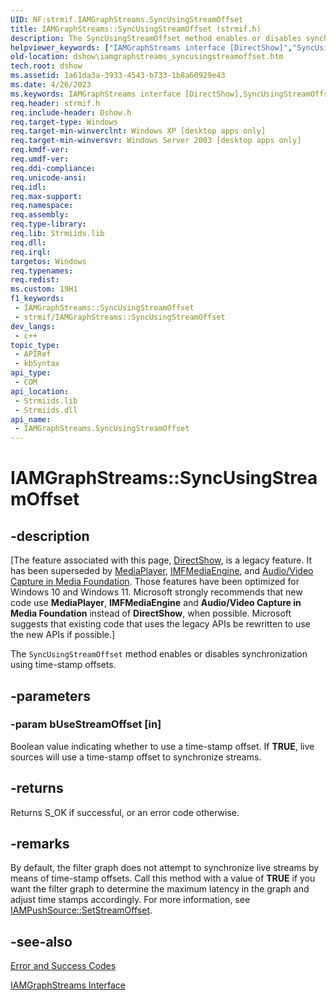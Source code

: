 ```yaml
---
UID: NF:strmif.IAMGraphStreams.SyncUsingStreamOffset
title: IAMGraphStreams::SyncUsingStreamOffset (strmif.h)
description: The SyncUsingStreamOffset method enables or disables synchronization using time-stamp offsets.
helpviewer_keywords: ["IAMGraphStreams interface [DirectShow]","SyncUsingStreamOffset method","IAMGraphStreams.SyncUsingStreamOffset","IAMGraphStreams::SyncUsingStreamOffset","IAMGraphStreamsSyncUsingStreamOffset","SyncUsingStreamOffset","SyncUsingStreamOffset method [DirectShow]","SyncUsingStreamOffset method [DirectShow]","IAMGraphStreams interface","dshow.iamgraphstreams_syncusingstreamoffset","strmif/IAMGraphStreams::SyncUsingStreamOffset"]
old-location: dshow\iamgraphstreams_syncusingstreamoffset.htm
tech.root: dshow
ms.assetid: 1a61da3a-3933-4543-b733-1b8a60929e43
ms.date: 4/26/2023
ms.keywords: IAMGraphStreams interface [DirectShow],SyncUsingStreamOffset method, IAMGraphStreams.SyncUsingStreamOffset, IAMGraphStreams::SyncUsingStreamOffset, IAMGraphStreamsSyncUsingStreamOffset, SyncUsingStreamOffset, SyncUsingStreamOffset method [DirectShow], SyncUsingStreamOffset method [DirectShow],IAMGraphStreams interface, dshow.iamgraphstreams_syncusingstreamoffset, strmif/IAMGraphStreams::SyncUsingStreamOffset
req.header: strmif.h
req.include-header: Dshow.h
req.target-type: Windows
req.target-min-winverclnt: Windows XP [desktop apps only]
req.target-min-winversvr: Windows Server 2003 [desktop apps only]
req.kmdf-ver: 
req.umdf-ver: 
req.ddi-compliance: 
req.unicode-ansi: 
req.idl: 
req.max-support: 
req.namespace: 
req.assembly: 
req.type-library: 
req.lib: Strmiids.lib
req.dll: 
req.irql: 
targetos: Windows
req.typenames: 
req.redist: 
ms.custom: 19H1
f1_keywords:
 - IAMGraphStreams::SyncUsingStreamOffset
 - strmif/IAMGraphStreams::SyncUsingStreamOffset
dev_langs:
 - c++
topic_type:
 - APIRef
 - kbSyntax
api_type:
 - COM
api_location:
 - Strmiids.lib
 - Strmiids.dll
api_name:
 - IAMGraphStreams.SyncUsingStreamOffset
---
```


# IAMGraphStreams::SyncUsingStreamOffset


## -description

\[The feature associated with this page, [DirectShow](/windows/win32/directshow/directshow), is a legacy feature. It has been superseded by [MediaPlayer](/uwp/api/Windows.Media.Playback.MediaPlayer), [IMFMediaEngine](/windows/win32/api/mfmediaengine/nn-mfmediaengine-imfmediaengine), and [Audio/Video Capture in Media Foundation](windows/win32/medfound/audio-video-capture-in-media-foundation). Those features have been optimized for Windows 10 and Windows 11. Microsoft strongly recommends that new code use **MediaPlayer**, **IMFMediaEngine** and **Audio/Video Capture in Media Foundation** instead of **DirectShow**, when possible. Microsoft suggests that existing code that uses the legacy APIs be rewritten to use the new APIs if possible.\]

The <code>SyncUsingStreamOffset</code> method enables or disables synchronization using time-stamp offsets.

## -parameters

### -param bUseStreamOffset [in]

Boolean value indicating whether to use a time-stamp offset. If <b>TRUE</b>, live sources will use a time-stamp offset to synchronize streams.

## -returns

Returns S_OK if successful, or an error code otherwise.

## -remarks

By default, the filter graph does not attempt to synchronize live streams by means of time-stamp offsets. Call this method with a value of <b>TRUE</b> if you want the filter graph to determine the maximum latency in the graph and adjust time stamps accordingly. For more information, see <a href="/windows/desktop/api/strmif/nf-strmif-iampushsource-setstreamoffset">IAMPushSource::SetStreamOffset</a>.

## -see-also

<a href="/windows/desktop/DirectShow/error-and-success-codes">Error and Success Codes</a>



<a href="/windows/desktop/api/strmif/nn-strmif-iamgraphstreams">IAMGraphStreams Interface</a>